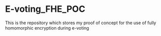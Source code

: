 # E-voting_FHE_POC
This is the repository which stores my proof of concept for the use of fully homomorphic encryption during e-voting
